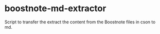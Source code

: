 # boostnote-md-extractor
Script to transfer the extract the content from the Boostnote files in cson to md.
